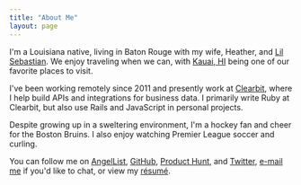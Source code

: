 ```yaml
---
title: "About Me"
layout: page
---
```


I'm a Louisiana native, living in Baton Rouge with my wife, Heather, and [Lil
Sebastian][]. We enjoy traveling when we can, with [Kauai, HI][] being one of
our favorite places to visit.

I've been working remotely since 2011 and presently work at [Clearbit][], where
I help build APIs and integrations for business data. I primarily write Ruby at
Clearbit, but also use Rails and JavaScript in personal projects.

Despite growing up in a sweltering environment, I'm a hockey fan and cheer for
the Boston Bruins. I also enjoy watching Premier League soccer and curling.

You can follow me on [AngelList][], [GitHub][], [Product Hunt][], and
[Twitter][], [e-mail me][] if you'd like to chat, or view my [résumé][].

[AngelList]: https://angel.co/u/tristan-dunn
[Clearbit]: https://clearbit.com
[GitHub]: https://github.com/tristandunn
[e-mail me]: mailto:hello@tristandunn.com
[Kauai, HI]: https://www.instagram.com/p/BZNJtlClo_K/
[Lil Sebastian]: https://instagram.com/lilsebastipoo
[Product Hunt]: https://www.producthunt.com/@tristandunn
[résumé]: /resume/
[Twitter]: https://twitter.com/tristandunn
